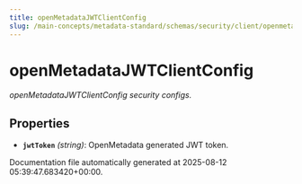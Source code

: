 ```yaml
---
title: openMetadataJWTClientConfig
slug: /main-concepts/metadata-standard/schemas/security/client/openmetadatajwtclientconfig
---
```


# openMetadataJWTClientConfig

*openMetadataJWTClientConfig security configs.*

## Properties

- **`jwtToken`** *(string)*: OpenMetadata generated JWT token.


Documentation file automatically generated at 2025-08-12 05:39:47.683420+00:00.
